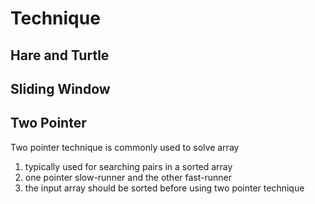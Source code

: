 # Technique

## Hare and Turtle

## Sliding Window

## Two Pointer

<p>Two pointer technique is commonly used to solve array</p>
<ol>
    <li>typically used for searching pairs in a sorted array</li>
    <li>one pointer slow-runner and the other fast-runner</li>
    <li>the input array should be sorted before using two pointer technique</li>
</ol>
